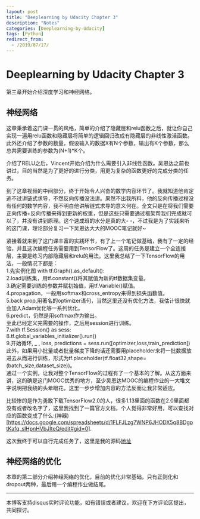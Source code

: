 ```yaml
---
layout: post
title: "Deeplearning by Udacity Chapter 3"
description: "Notes"
categories: [Deeplearning-by-Udacity]
tags: [Python]
redirect_from:
  - /2019/07/17/
---
```


# Deeplearning by Udacity Chapter 3  

第三章开始介绍深度学习和神经网络。  

## 神经网络  

这章秉承着这门课一贯的风格，简单的介绍了隐藏层和relu函数之后，就让你自己实现一遍用relu函数和隐藏层将简单的逻辑回归改成有隐藏层的非线性激活函数。此外还介绍了参数的数量，假设输入的数据X有N个参数，输出有K个参数，那么总共需要训练的参数为(N+1)*K个。  

介绍了RELU之后，Vincent开始介绍为什么需要引入非线性函数。吴恩达之前也讲过，目的当然是为了更好的进行分类，用更为复杂的函数更好的完成分类的任务。  

到了这章视频的中间部分，终于开始令人兴奋的数学内容环节了。我就知道他肯定逃不过讲链式求导，不然反向传播没法讲。果然不出我所料，他的反向传播过程没有任何的数学内容，我不明白他讲解链式求导的意义何在。全文只是在将我们需要正向传播+反向传播来得到更新的权重，但是这些只需要通过框架帮我们完成就可以了，并没有讲到原理。这个速成班的水分是真的大- -，不过我是为了实践来听的这门课，理论部分复习一下吴恩达大大的MOOC笔记就好~  

紧接着就来到了这门课丰富的实践环节，有了上一个笔记做基础，我有了一定的经验，并且这次编程任务需要用到TensorFlow了。这周的任务是建立一个全连接层，主要是练习内部隐藏层和relu的用法。这里我总结了一下TensorFlow的用法，一般情况下都是：  
1.先实例化图 with tf.Graph().as_default():  
2.load训练集，用tf.constant()将其赋值为新的tf数据集变量。  
3.确定需要训练的参数并赋初始值，用tf.Variable()赋值。  
4.propagation，一般用softmax和cross_entropy来得到损失函数值。  
5.back prop,用著名的optimizer语句，当然这里还没有优化方法，我估计很快就会加入Adam优化等一系列优化。  
6.predict，仍然是用softmax作为输出。  
至此已经定义完需要的操作，之后用session进行训练。  
7.with tf.Session() as sess:  
8.tf.global_variables_initializer().run()  
9.开始循环, _ , loss, predictions = sess.run(\[optimizer,loss,train_prediction])  
此外，如果用小批量或者批量梯度下降的话还需要用placeholder来将一批数据放进去从而进行训练，形式为tf.placeholder(tf.float32,shape=(batch_size,dataset_size))。  
通过一个实例，让我对整个TensorFlow的过程有了一个基本的了解。从这方面来讲，这的确是这门MOOC优秀的地方，至少吴恩达MOOC的编程作业的一大堆文字说明把我绕的头晕眼花，这里一步步增加内容的方法反而让我非常适应。  

比较惨的是作为勇敢下载TensorFlow2.0的人，很多1.13里面的函数在2.0里面都没有或者改名字了，这里我找到了一篇官方文档，个人觉得非常好用，可以查找对应的函数变成了什么:(神器)[https://docs.google.com/spreadsheets/d/1FLFJLzg7WNP6JHODX5q8BDgptKafq_slHpnHVbJIteQ/edit#gid=0].  

这次我终于可以自行完成任务了，这里是我的源码[地址](https://github.com/JustinYuu/Deeplearning-study/blob/master/Deeplearning-Udacity/2_fullyconnected.ipynb)  

## 神经网络的优化  

本章的第二部分介绍神经网络的优化，目前的优化非常基础，只有正则化和dropout两种，最后用一个编程作业做结尾。  

---
本博客支持disqus实时评论功能，如有错误或者建议，欢迎在下方评论区提出，共同探讨。  
